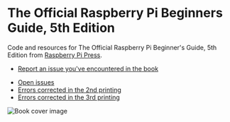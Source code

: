 # The Official Raspberry Pi Beginners Guide, 5th Edition
Code and resources for The Official Raspberry Pi Beginner's Guide, 5th Edition from [Raspberry Pi Press](https://store.rpipress.cc/collections/latest-releases/products/the-official-raspberry-pi-beginners-guide-5th-edition).

* [Report an issue you've encountered in the book](https://github.com/raspberrypipress/official-raspberry-pi-beginners-guide-5e/issues/new/choose)

<a name="errata"></a>

* [Open issues](https://github.com/raspberrypipress/official-raspberry-pi-beginners-guide-5e/issues)
* [Errors corrected in the 2nd printing](https://github.com/raspberrypipress/official-raspberry-pi-beginners-guide-5e/issues?q=label%3A%222nd%20printing%22%20)
* [Errors corrected in the 3rd printing](https://github.com/raspberrypipress/official-raspberry-pi-beginners-guide-5e/issues?q=label%3A%223rd%20printing%22%20)

![Book cover image](https://github.com/raspberrypipress/official-raspberry-pi-beginners-guide-5e/blob/main/images/9781912047260.jpg?raw=true)
